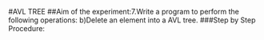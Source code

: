 #AVL TREE
##Aim of the experiment:7.Write a program to perform the following operations:
b)Delete an element into a AVL tree.
###Step by Step Procedure:
